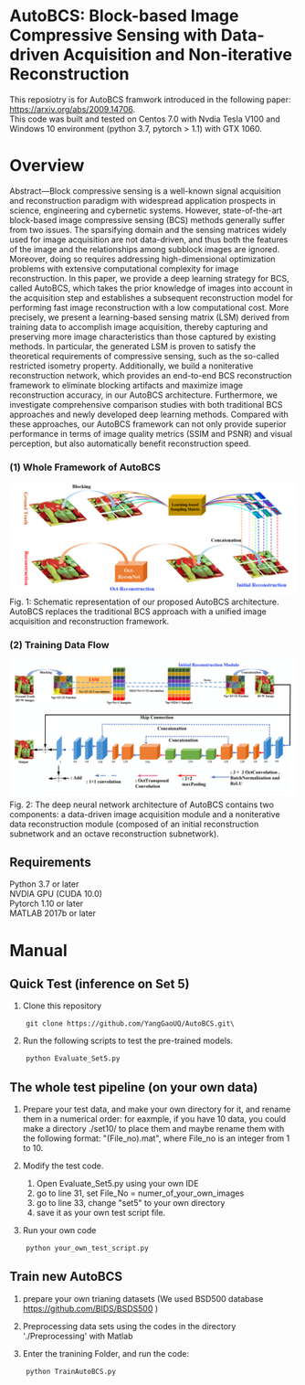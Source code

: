 # AutoBCS: Block-based Image Compressive Sensing with Data-driven Acquisition and Non-iterative Reconstruction
This reposiotry is for AutoBCS framwork introduced in the following paper: https://arxiv.org/abs/2009.14706.  
This code was built and tested on Centos 7.0 with Nvdia Tesla V100 and Windows 10 environment (python 3.7, pytorch > 1.1)  with GTX 1060. 

# Overview

Abstract—Block compressive sensing is a well-known signal
acquisition and reconstruction paradigm with widespread application
prospects in science, engineering and cybernetic systems.
However, state-of-the-art block-based image compressive sensing
(BCS) methods generally suffer from two issues. The sparsifying
domain and the sensing matrices widely used for image acquisition
are not data-driven, and thus both the features of the image
and the relationships among subblock images are ignored. Moreover,
doing so requires addressing high-dimensional optimization
problems with extensive computational complexity for image
reconstruction. In this paper, we provide a deep learning strategy
for BCS, called AutoBCS, which takes the prior knowledge
of images into account in the acquisition step and establishes
a subsequent reconstruction model for performing fast image
reconstruction with a low computational cost. More precisely,
we present a learning-based sensing matrix (LSM) derived from
training data to accomplish image acquisition, thereby capturing
and preserving more image characteristics than those captured by
existing methods. In particular, the generated LSM is proven to
satisfy the theoretical requirements of compressive sensing, such
as the so-called restricted isometry property. Additionally, we
build a noniterative reconstruction network, which provides an
end-to-end BCS reconstruction framework to eliminate blocking
artifacts and maximize image reconstruction accuracy, in our
AutoBCS architecture. Furthermore, we investigate comprehensive
comparison studies with both traditional BCS approaches
and newly developed deep learning methods. Compared with
these approaches, our AutoBCS framework can not only provide
superior performance in terms of image quality metrics (SSIM
and PSNR) and visual perception, but also automatically benefit
reconstruction speed.

### (1) Whole Framework of AutoBCS

![Whole Framework](https://github.com/YangGaoUQ/AutoBCS/blob/master/img/Fig1.png)
Fig. 1: Schematic representation of our proposed AutoBCS architecture. AutoBCS replaces the traditional BCS approach with a unified image acquisition and reconstruction framework.  

### (2) Training Data Flow

![Network Flow](https://github.com/YangGaoUQ/AutoBCS/blob/master/img/Fig2.png)
Fig. 2: The deep neural network architecture of AutoBCS contains two components: a data-driven image acquisition module
and a noniterative data reconstruction module (composed of an initial reconstruction subnetwork and an octave reconstruction
subnetwork).

## Requirements
Python 3.7 or later  
NVDIA GPU (CUDA 10.0)  
Pytorch 1.10 or later  
MATLAB 2017b or later  

# Manual

## Quick Test (inference on Set 5)
1. Clone this repository

```
    git clone https://github.com/YangGaoUQ/AutoBCS.git\
```

2. Run the following scripts to test the pre-trained models.

```python
    python Evaluate_Set5.py
```

## The whole test pipeline (on your own data)
1. Prepare your test data, and make your own directory for it, and rename them in a numerical order:
    for eaxmple, if you have 10 data, you could make a directory ./set10/ to place them and maybe rename them with the following format: "(File_no).mat", where File_no is an integer from 1 to 10.   
2. Modify the  test code. 
    1. Open Evaluate_Set5.py using your own IDE
    2. go to line 31, set File_No = numer_of_your_own_images
    3. go to line 33, change "set5" to your own directory
    4. save it as your own test script file. 

3. Run your own code

```python
    python your_own_test_script.py  
```
## Train new AutoBCS
1. prepare your own trianing datasets (We used BSD500 database https://github.com/BIDS/BSDS500 )

2. Preprocessing data sets using the codes in the directory './Preprocessing' with Matlab

3. Enter the tranining Folder, and run the code: 
```python 
    python TrainAutoBCS.py 
```



